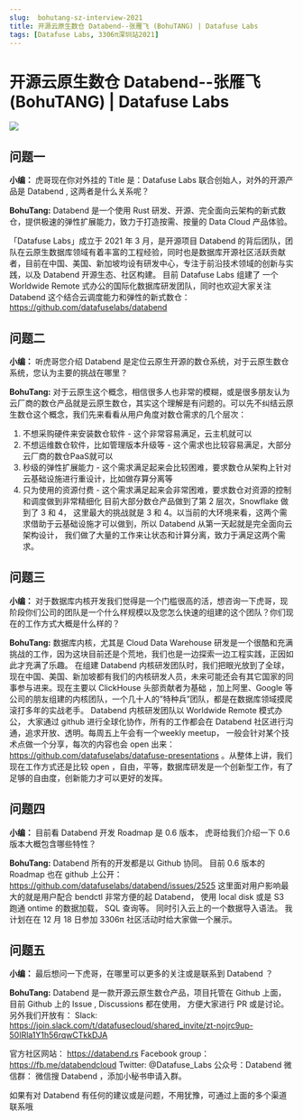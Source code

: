 ```yaml
---
slug:  bohutang-sz-interview-2021
title: 开源云原生数仓 Databend--张雁飞 (BohuTANG) | Datafuse Labs
tags: [Datafuse Labs, 3306π深圳站2021]
---
```

# 开源云原生数仓 Databend--张雁飞 (BohuTANG) | Datafuse Labs

![](https://3306pai-1255499614.cos.ap-guangzhou.myqcloud.com/sz2021/%E5%BC%A0%E9%9B%81%E9%A3%9E.jpg)

## 问题一
**小编：** 虎哥现在你对外挂的 Title 是：Datafuse Labs 联合创始人，对外的开源产品是 Databend , 这两者是什么关系呢？

**BohuTang:** Databend 是一个使用 Rust 研发、开源、完全面向云架构的新式数仓，提供极速的弹性扩展能力，致力于打造按需、按量的 Data Cloud 产品体验。

「Datafuse Labs」成立于 2021 年 3 月，是开源项目 Databend 的背后团队，团队在云原生数据库领域有着丰富的工程经验，同时也是数据库开源社区活跃贡献者，目前在中国、美国、新加坡均设有研发中心，专注于前沿技术领域的创新与实践，以及 Databend 开源生态、社区构建。
目前 Datafuse Labs 组建了 一个Worldwide Remote 式办公的国际化数据库研发团队，同时也欢迎大家关注 Databend 这个结合云调度能力和弹性的新式数仓：https://github.com/datafuselabs/databend

## 问题二
**小编：** 听虎哥您介绍 Databend 是定位云原生开源的数仓系统，对于云原生数仓系统，您认为主要的挑战在哪里？

**BohuTang:**  对于云原生这个概念，相信很多人也非常的模糊，或是很多朋友认为云厂商的数仓产品就是云原生数仓，其实这个理解是有问题的。可以先不纠结云原生数仓这个概念，我们先来看看从用户角度对数仓需求的几个层次：
1. 不想采购硬件来安装数仓软件 - 这个非常容易满足，云主机就可以
2. 不想运维数仓软件，比如管理版本升级等 - 这个需求也比较容易满足，大部分云厂商的数仓PaaS就可以
3. 秒级的弹性扩展能力 - 这个需求满足起来会比较困难，要求数仓从架构上针对云基础设施进行重设计，比如做存算分离等
4. 只为使用的资源付费 - 这个需求满足起来会非常困难，要求数仓对资源的控制和调度做到非常精细化
目前大部分数仓产品做到了第 2 层次，Snowflake 做到了 3 和 4， 这里最大的挑战就是 3 和 4。以当前的大环境来看，这两个需求借助于云基础设施才可以做到，所以 Databend 从第一天起就是完全面向云架构设计， 我们做了大量的工作来让状态和计算分离，致力于满足这两个需求。

## 问题三
**小编：** 对于数据库内核开发我们觉得是一个门槛很高的活，想咨询一下虎哥，现阶段你们公司的团队是一个什么样规模以及您怎么快速的组建的这个团队？你们现在的工作方式大概是什么样的？

**BohuTang:**  数据库内核，尤其是 Cloud Data Warehouse 研发是一个很酷和充满挑战的工作，因为这块目前还是个荒地，我们也是一边探索一边工程实践，正因如此才充满了乐趣。
在组建 Databend 内核研发团队时，我们把眼光放到了全球，现在中国、美国、新加坡都有我们的内核研发人员，未来可能还会有其它国家的同事参与进来。现在主要以 ClickHouse 头部贡献者为基础 ，加上阿里、Google 等公司的朋友组建的内核团队，一个几十人的”特种兵”团队，都是在数据库领域摸爬滚打多年的实战老手。
Databend 内核研发团队以 Worldwide Remote 模式办公， 大家通过 github 进行全球化协作，所有的工作都会在 Databend 社区进行沟通，追求开放、透明。每周五上午会有一个weekly meetup， 一般会针对某个技术点做一个分享，每次的内容也会 open 出来：https://github.com/datafuselabs/datafuse-presentations 。从整体上讲，我们现在工作方式还是比较 open ，自由，平等，数据库研发是一个创新型工作，有了足够的自由度，创新能力才可以更好的发挥。

## 问题四
**小编：**  目前看 Databend 开发 Roadmap 是 0.6 版本， 虎哥给我们介绍一下 0.6 版本大概包含哪些特性？

**BohuTang:** Databend 所有的开发都是以 Github 协同。 目前 0.6 版本的 Roadmap 也在 github 上公开：https://github.com/datafuselabs/databend/issues/2525   这里面对用户影响最大的就是用户配合 bendctl 非常方便的起 Databend， 使用 local disk 或是 S3 跑通 ontime 的数据加载， SQL 查询等。 同时引入云上的一个数据导入语法。 我计划在在 12 月 18 日参加 3306π 社区活动时给大家做一个展示。

## 问题五
**小编：** 最后想问一下虎哥，在哪里可以更多的关注或是联系到 Databend ？

**BohuTang:** Databend 是一款开源云原生数仓产品，项目托管在 Github 上面，目前 Github 上的 Issue ,  Discussions 都在使用， 方便大家进行 PR 或是讨论。  另外我们开放有： 
Slack:
https://join.slack.com/t/datafusecloud/shared_invite/zt-nojrc9up-50IRla1Y1h56rqwCTkkDJA

官方社区网站：  https://databend.rs
Facebook group：https://fb.me/databendcloud
Twitter:  @Datafuse_Labs
公众号：Databend
微信群： 微信搜 Databend ，添加小秘书申请入群。 

如果有对 Databend 有任何的建议或是问题，不用犹豫，可通过上面的多个渠道联系哦